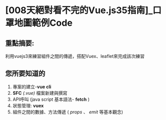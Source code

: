 # [008天絕對看不完的Vue.js35指南]_口罩地圖範例Code

## 重點摘要:
利用vuejs3來練習組件之間的傳遞，搭配Vuex、leaflet來完成該次練習

## 您所要知道的
1. 專案的建立-**vue cli**
2. **SFC** *(.vue)* 檔案新建與撰寫
3. API呼叫 (java script 基本語法- **fetch** )
4. 狀態管理: **vuex**
5. 組件之間的數據、方法傳遞 ( *props* 、 *emit*  等基本觀念)

